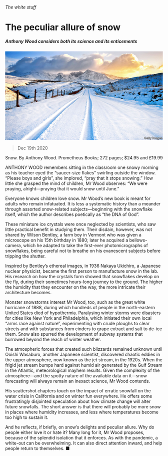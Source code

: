 ###### The white stuff

# The peculiar allure of snow 

##### Anthony Wood considers both its science and its enticements 

![image](images/20201219_BKP004_0.jpg) 

> Dec 19th 2020 


Snow. By Anthony Wood. Prometheus Books; 272 pages; $24.95 and £19.99


ANTHONY WOOD remembers sitting in the classroom one snowy morning as his teacher eyed the “saucer-size flakes” swirling outside the window. “Please boys and girls”, she implored, “pray that it stops snowing.” How little she grasped the mind of children, Mr Wood observes: “We were praying, alright—praying that it would snow until June.”



Everyone knows children love snow. Mr Wood’s new book is meant for adults who remain infatuated. It is less a systematic history than a meander through assorted snow-related subjects—beginning with the snowflake itself, which the author describes poetically as “the DNA of God”.


These miniature ice crystals were once neglected by scientists, who saw little practical benefit in studying them. Their disdain, however, was not shared by Wilson Bentley, a farm boy in Vermont who was given a microscope on his 15th birthday in 1880; later he acquired a bellows-camera, which he adapted to take the first-ever photomicrographs of snowflakes, being careful not to breathe on his evanescent subjects before tripping the shutter.


Inspired by Bentley’s ethereal images, in 1936 Nakaya Ukichiro, a Japanese nuclear physicist, became the first person to manufacture snow in the lab. His research on how the crystals form showed that snowflakes develop on the fly, during their sometimes hours-long journey to the ground. The higher the humidity that they encounter on the way, the more intricate their architecture becomes.


Monster snowstorms interest Mr Wood, too, such as the great white hurricane of 1888, during which hundreds of people in the north-eastern United States died of hypothermia. Paralysing winter storms were disasters for cities like New York and Philadelphia, which initiated their own local “arms race against nature”, experimenting with crude ploughs to clear streets and with substances from cinders to grape extract and salt to de-ice them. Snow also spurred the development of subway systems that burrowed beyond the reach of winter weather.


The atmospheric forces that created such blizzards remained unknown until Ooishi Wasaburo, another Japanese scientist, discovered chaotic eddies in the upper atmosphere, now known as the jet stream, in the 1920s. When the frigid jet stream bumps hard against humid air generated by the Gulf Stream in the Atlantic, meteorological mayhem results. Given the complexity of the atmosphere—and the spotty nature of the available data on it—snow forecasting will always remain an inexact science, Mr Wood contends.


His scattershot chapters touch on the impact of erratic snowfall on the water crisis in California and on winter fun everywhere. He offers some frustratingly disjointed speculation about how climate change will alter future snowfalls. The short answer is that there will probably be more snow in places where humidity increases, and less where temperatures become too high to sustain it.


And he reflects, if briefly, on snow’s delights and peculiar allure. Why do people either love it or hate it? Many long for it, Mr Wood proposes, because of the splendid isolation that it enforces. As with the pandemic, a white-out can be overwhelming. It can also direct attention inward, and help people return to themselves. ■

